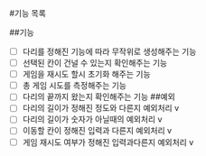 #기능 목록

##기능
- [ ] 다리를 정해진 기능에 따라 무작위로 생성해주는 기능
- [ ] 선택된 칸이 건널 수 있는지 확인해주는 기능
- [ ] 게임을 재시도 할시 초기화 해주는 기능
- [ ] 총 게임 시도를 측정해주는 기능
- [ ] 다리의 끝까지 왔는지 확인해주는 기능
##예외
- [ ] 다리의 길이가 정해진 정도와 다른지 예외처리 v
- [ ] 다리의 길이가 숫자가 아닐때의 예외처리 v
- [ ] 이동할 칸이 정해진 입력과 다른지 예외처리 v
- [ ] 게임 재시도 여부가 정해진 입력과다른지 예외처리 v